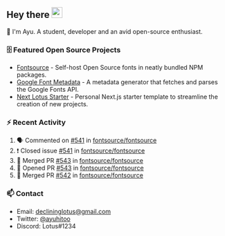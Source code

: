 ## Hey there <img src="https://media.giphy.com/media/hvRJCLFzcasrR4ia7z/giphy.gif" width="25" height="25">

📝 I'm Ayu. A student, developer and an avid open-source enthusiast.

### 🗄 Featured Open Source Projects

- [Fontsource](https://github.com/fontsource/fontsource) - Self-host Open Source fonts in neatly bundled NPM packages.
- [Google Font Metadata](https://github.com/fontsource/google-font-metadata) - A metadata generator that fetches and parses the Google Fonts API.
- [Next Lotus Starter](https://github.com/DecliningLotus/next-lotus-starter) - Personal Next.js starter template to streamline the creation of new projects.

### ⚡ Recent Activity

<!--START_SECTION:activity-->

1. 🗣 Commented on [#541](https://github.com/fontsource/fontsource/issues/541) in [fontsource/fontsource](https://github.com/fontsource/fontsource)
2. ❗️ Closed issue [#541](https://github.com/fontsource/fontsource/issues/541) in [fontsource/fontsource](https://github.com/fontsource/fontsource)
3. 🎉 Merged PR [#543](https://github.com/fontsource/fontsource/pull/543) in [fontsource/fontsource](https://github.com/fontsource/fontsource)
4. 💪 Opened PR [#543](https://github.com/fontsource/fontsource/pull/543) in [fontsource/fontsource](https://github.com/fontsource/fontsource)
5. 🎉 Merged PR [#542](https://github.com/fontsource/fontsource/pull/542) in [fontsource/fontsource](https://github.com/fontsource/fontsource)
<!--END_SECTION:activity-->

### 📫 Contact

- Email: declininglotus@gmail.com
- Twitter: [@ayuhitoo](https://twitter.com/ayuhitoo)
- Discord: Lotus#1234
